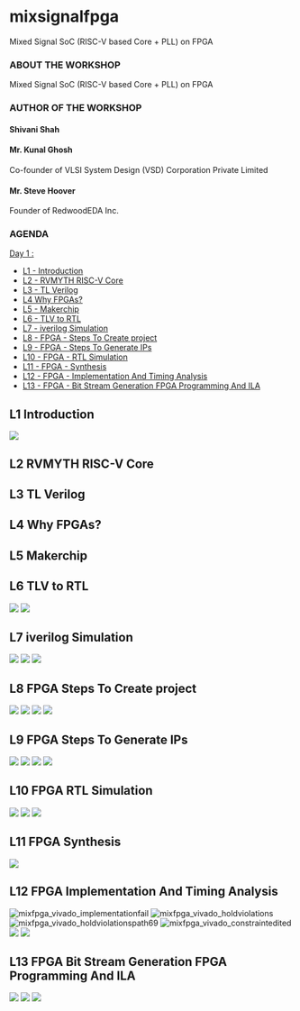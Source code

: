 # mixsignalfpga
Mixed Signal SoC (RISC-V based Core + PLL) on FPGA

### ABOUT THE WORKSHOP
Mixed Signal SoC (RISC-V based Core + PLL) on FPGA
### AUTHOR OF THE WORKSHOP
#### Shivani Shah
#### Mr. Kunal Ghosh
Co-founder of VLSI System Design (VSD) Corporation Private Limited
#### Mr. Steve Hoover
Founder of RedwoodEDA Inc.
### AGENDA
 [Day 1 : ](#Day1)
  * [L1 - Introduction](#L1-Introduction)
  * [L2 - RVMYTH RISC-V Core](#L2-RVMYTH-RISC-V-Core)
  * [L3 - TL Verilog](#L3-TL-Verilog)
  * [L4 Why FPGAs?](#L4-Why-FPGAs?)
  * [L5 - Makerchip](#L5-Makerchip)
  * [L6 - TLV to RTL](#L6-TLV-to-RTL)
  * [L7 - iverilog Simulation](#L7-iverilog-Simulation)
  * [L8 - FPGA - Steps To Create project](#L8-FPGA-Steps-To-Create-project)
  * [L9 - FPGA - Steps To Generate IPs](#L9-FPGA-Steps-To-Generate-IPs)
  * [L10 - FPGA - RTL Simulation](#L10-FPGA-RTL-Simulation)
  * [L11 - FPGA - Synthesis](#L11-FPGA-Synthesis)
  * [L12 - FPGA - Implementation And Timing Analysis](#L12-FPGA-Implementation-And-Timing-Analysis)
  * [L13 - FPGA - Bit Stream Generation FPGA Programming And ILA](#L13-FPGA-Bit-Stream-Generation-FPGA-Programming-And-ILA)
## L1 Introduction 
![](mixfpga/mixfpga.png)
## L2 RVMYTH RISC-V Core
## L3 TL Verilog
## L4 Why FPGAs?
## L5 Makerchip
## L6 TLV to RTL
![](mixfpga/mixfpga_vfiles.png)
![](mixfpga/mixfpga_vfiles_rvmyth.png)
## L7 iverilog Simulation
![](mixfpga/mixfpga_vfiles_gtkwave.png)
![](mixfpga/mixfpga_gtkwave_decimal.png)
![](mixfpga/mixfpga_gtkwave_analog.png)
## L8 FPGA Steps To Create project
![](mixfpga/mixfpga_vivado_project.png)
![](mixfpga/mixfpga_vivado_addfiles.png)
![](mixfpga/mixfpga_vivado_top_SoCv.png)
![](mixfpga/mixfpga_vivado_headerinrvmyth.png)
## L9 FPGA Steps To Generate IPs
![](mixfpga/mixfpga_vivado_ippll.png)
![](mixfpga/mixfpga_vivado_ippllbufin.png)
![](mixfpga/mixfpga_vivado_ila.png)
![](mixfpga/mixfpga_vivado_tb.png)
## L10 FPGA RTL Simulation
![](mixfpga/mixfpga_vivado_runsimulation.png)
![](mixfpga2/mixfpga_vivado_frequencyanalog.png)
![](mixfpga2/mixfpga_vivado_constraint.png)
## L11 FPGA Synthesis
![](mixfpga2/mixfpga_vivado_synthesiscomplete.png)
## L12 FPGA Implementation And Timing Analysis
![mixfpga_vivado_‫implementationfail](https://user-images.githubusercontent.com/93269547/171042124-ef2cba44-1be1-4463-a8c9-192a43aa0210.png)
![mixfpga_vivado_‫holdviolations](https://user-images.githubusercontent.com/93269547/171042146-f7cf61ad-2112-4187-bf86-1eeff1539363.png)
![mixfpga_vivado_‫holdviolationspath69](https://user-images.githubusercontent.com/93269547/171042225-d52fa449-370c-495b-9269-7cf22adc31d9.png)
![mixfpga_vivado_‫constraintedited](https://user-images.githubusercontent.com/93269547/171042246-e9bb9c7b-d0aa-4d51-b5bd-d43ba4a56c64.png)
![](mixfpga2/mixfpga_vivado_implementationcomplete.png)
![](mixfpga2/mixfpga_vivado_implementationcomplete2.png)
## L13 FPGA Bit Stream Generation FPGA Programming And ILA
![](mixfpga2/mixfpga_vivado_generatebitstream.png)
![](mixfpga2/mixfpga_vivado_openmanager.png)
![](mixfpga2/mixfpga_vivado_noboard.png)



